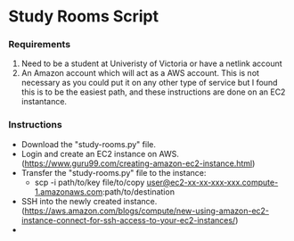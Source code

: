 # Study Rooms Script

### Requirements
1. Need to be a student at Univeristy of Victoria or have a netlink account
2. An Amazon account which will act as a AWS account. This is not necessary as you could put it on any other type of service but I found this is to be the easiest path, and these instructions are done on an EC2 instantance.

### Instructions
- Download the "study-rooms.py" file.
- Login and create an EC2 instance on AWS. (https://www.guru99.com/creating-amazon-ec2-instance.html)
- Transfer the "study-rooms.py" file to the instance:
    - scp -i path/to/key file/to/copy user@ec2-xx-xx-xxx-xxx.compute-1.amazonaws.com:path/to/destination
- SSH into the newly created instance. (https://aws.amazon.com/blogs/compute/new-using-amazon-ec2-instance-connect-for-ssh-access-to-your-ec2-instances/)
- 
